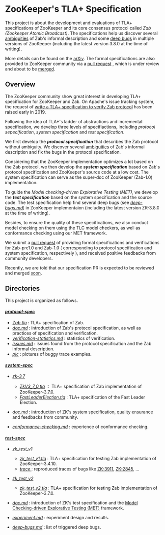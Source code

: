 # ZooKeeper's TLA+ Specification

This project is about the development and evaluations of TLA+ specifications of ZooKeeper and its core consensus protocol called *Zab (Zookeeper Atomic Broadcast)*. The specifications help us discover several [ambiguities](protocol-spec/issues.md) of Zab's informal description and some [deep bugs](test-spec/deep-bugs.md) in multiple versions of ZooKeeper (including the latest version 3.8.0 at the time of writing). 

More details can be found on the [arXiv](https://arxiv.org/pdf/2302.02703.pdf). The formal specifications are also provided to ZooKeeper community via a [pull request](https://github.com/apache/zookeeper/pull/1690) , which is under review and about to be [merged](https://lists.apache.org/thread/x622jkntmj81tg44n5lo4lvpx0b000d7). 



## Overview

The ZooKeeper community show great interest in developing TLA+ specification for ZooKeeper and Zab. On Apache's issue tracking system, the request of [write a TLA+ specification to verify Zab protocol](https://issues.apache.org/jira/browse/ZOOKEEPER-3615) has been raised early in 2019. 

Following the idea of TLA+'s ladder of abstractions and incremental specification, we develop three levels of specifiactions, including *protocol sepecification*, *system specification* and *test specification*.

We first develop the ***protocol specification*** that describes the Zab protocol without ambiguity. We discover several [ambiguities](protocol-spec/issues.md) of Zab's informal description and fix the bugs in the protocol specification.

Considering that the ZooKeeper implementation optimizes a lot based on the Zab protocol, we then develop the ***system specification*** based on Zab's protocol specification and ZooKeeper's source code at a low cost. The system specification can serve as the super-doc of ZooKeeper (Zab-1.0) implementation.

To guide the *Model checking-driven Explorative Testing (MET)*, we develop the ***test specification*** based on the system specification and the source code. The test specification help find several deep bugs (see *[deep-bugs.md](test-spec/deep-bugs.md)*) in ZooKeeper implementaion (including the latest version ZK-3.8.0 at the time of writing). 

Besides, to ensure the quality of these specifications, we also conduct model checking on them using the TLC model checkers, as well as conformance checking using our MET framework. 

We submit a [pull request](https://github.com/apache/zookeeper/pull/1690) of providing formal specifications and verifications for Zab-pre1.0 and Zab-1.0 ( corresponding to protocol specification and system specification, respectively ), and received positive feedbacks from community developers.

Recently, we are told that our specification PR is expected to be reviewed and merged [soon](https://lists.apache.org/thread/x622jkntmj81tg44n5lo4lvpx0b000d7). 



## Directories

This project is organized as follows.

#### *[protocol-spec](protocol-spec)*

* *[Zab.tla](protocol-spec/Zab.tla)* : TLA+ specification of Zab.
* *[doc.md](protocol-spec/doc.md)* : introduction of Zab's protocol specification, as well as practices of specification and verification. 
* *[verification-statistics.md](protocol-spec/verification-statistics.md)* : statistics of verification.
* [*issues.md*](protocol-spec/issues.md) : issues found from  the protocol specification and the Zab informal description. 
* *[pic](protocol-spec/pic)* : pictures of buggy trace examples.

#### *[system-spec](system-spec)*

* *[zk-3.7](system-spec/zk-3.7)*
  * *[ZkV3_7_0.tla](system-spec/zk-3.7/ZkV3_7_0.tla)* ： TLA+ specification of Zab implementation of ZooKeeper-3.7.0.
  * *[FastLeaderElection.tla](system-spec/zk-3.7/FastLeaderElection.tla)* :  TLA+ specification of the Fast Leader Election.

* *[doc.md](system-spec/doc.md)* : introduction of ZK's system specification, quality ensurance and feedbacks from community.
* *[conformance-checking.md](system-spec/conformance-checking.md)* : experience of conformance checking. 

#### *[test-spec](test-spec)*

* *[zk_test_v1](test-spec/zk_test_v1)*
  * *[zk_test_v1.tla](test-spec/zk_test_v1/zk_test_v1.tla)* : TLA+ specification for testing Zab implementation of ZooKeeper-3.4.10.
  * *[trace ](test-spec/zk_test_v1/trace)*: reproduced traces of bugs like [ZK-3911](https://issues.apache.org/jira/browse/ZOOKEEPER-3911), [ZK-2845](https://issues.apache.org/jira/browse/ZOOKEEPER-2845), ...

* *[zk_test_v2](test-spec/zk_test_v2)*
  * *[zk_test_v2.tla](test-spec/zk_test_v2/zk_test_v2.tla)* : TLA+ specification for testing Zab implementation of ZooKeeper-3.7.0.

* *[doc.md](test-spec/doc.md)* : introduction of ZK's test specification and the [Model Checking-driven Explorative Testing (MET)](https://github.com/Lingzhi-Ouyang/MET) framework. 
* *[experiment.md](test-spec/experiment.md)* : experiment design and results.
* *[deep-bugs.md](test-spec/deep-bugs.md)* : list of triggered deep bugs.

